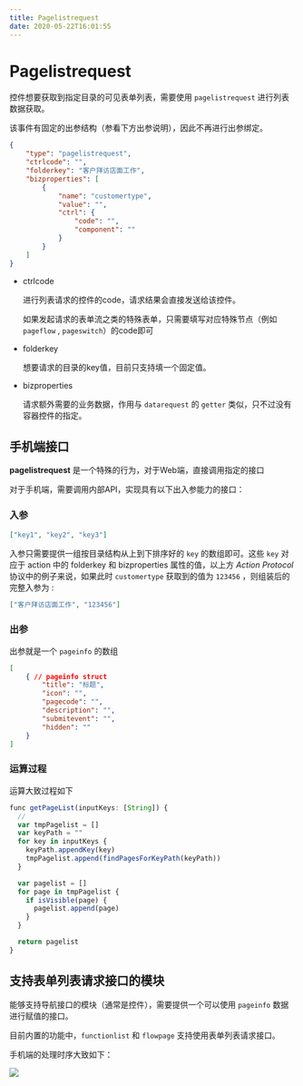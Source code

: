 ```yaml
---
title: Pagelistrequest
date: 2020-05-22T16:01:55
---
```


# Pagelistrequest

控件想要获取到指定目录的可见表单列表，需要使用 `pagelistrequest` 进行列表数据获取。

该事件有固定的出参结构（参看下方出参说明），因此不再进行出参绑定。

```json
{
    "type": "pagelistrequest",
    "ctrlcode": "",
    "folderkey": "客户拜访店面工作",
    "bizproperties": [
        {
            "name": "customertype",
            "value": "",
            "ctrl": {
                "code": "",
                "component": ""
            }
        }
    ]
}
```

* ctrlcode

  进行列表请求的控件的code，请求结果会直接发送给该控件。

  如果发起请求的表单流之类的特殊表单，只需要填写对应特殊节点（例如 `pageflow` , `pageswitch`）的code即可

* folderkey

  想要请求的目录的key值，目前只支持填一个固定值。

* bizproperties

  请求额外需要的业务数据，作用与 `datarequest` 的 `getter` 类似，只不过没有容器控件的指定。

## 手机端接口

**pagelistrequest** 是一个特殊的行为，对于Web端，直接调用指定的接口

对于手机端，需要调用内部API，实现具有以下出入参能力的接口：

### 入参

```json
["key1", "key2", "key3"]
```

入参只需要提供一组按目录结构从上到下排序好的 `key` 的数组即可。这些 `key` 对应于 action 中的 folderkey 和 bizproperties 属性的值，以上方 *Action Protocol* 协议中的例子来说，如果此时 `customertype` 获取到的值为 `123456` ，则组装后的完整入参为 :

```json
["客户拜访店面工作", "123456"]
```

### 出参

出参就是一个 `pageinfo` 的数组

```json
[
    { // pageinfo struct
        "title": "标题",
        "icon": "",
        "pagecode": "",
        "description": "",
        "submitevent": "",
        "hidden": ""
    }
]
```

### 运算过程

运算大致过程如下

```js
func getPageList(inputKeys: [String]) {
  //
  var tmpPagelist = []
  var keyPath = ""
  for key in inputKeys {
    keyPath.appendKey(key)
    tmpPagelist.append(findPagesForKeyPath(keyPath))
  }

  var pagelist = []
  for page in tmpPagelist {
    if isVisible(page) {
      pagelist.append(page)
    }
  }

  return pagelist
}
```

## 支持表单列表请求接口的模块

能够支持导航接口的模块（通常是控件），需要提供一个可以使用 `pageinfo` 数据进行赋值的接口。

目前内置的功能中，`functionlist` 和 `flowpage` 支持使用表单列表请求接口。

手机端的处理时序大致如下：

![](http://apaas.wxchina.com:8881/wp-content/uploads/MobileNavigationServiceSequence.png)